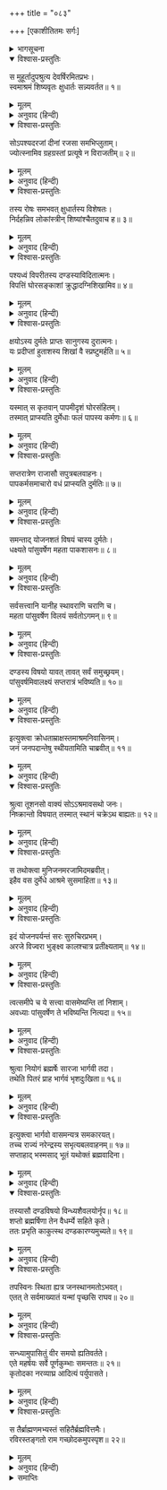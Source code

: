 +++
title = "०८३"

+++
[एकाशीतितमः सर्गः]



<details><summary>भागसूचना</summary>

81. शुक्रके शापसे सपरिवार राजा दण्ड और उनके राज्यका नाश
</details>

<details open><summary>विश्वास-प्रस्तुतिः</summary>

स मुहूर्तादुपश्रुत्य देवर्षिरमितप्रभः।  
स्वमाश्रमं शिष्यवृतः क्षुधार्तः सन्न्यवर्तत॥ १॥
</details>

<details><summary>मूलम्</summary>

स मुहूर्तादुपश्रुत्य देवर्षिरमितप्रभः।  
स्वमाश्रमं शिष्यवृतः क्षुधार्तः सन्न्यवर्तत॥ १॥
</details>

<details><summary>अनुवाद (हिन्दी)</summary>

दो घड़ी बाद किसी शिष्यके मुँहसे अरजाके ऊपर किये गये बलात्कारकी बात सुनकर अमित तेजस्वी महर्षि शुक्र भूखसे पीड़ित हो शिष्योंसे घिरे हुए अपने आश्रमको लौट आये॥ १॥
</details>

<details open><summary>विश्वास-प्रस्तुतिः</summary>

सोऽपश्यदरजां दीनां रजसा समभिप्लुताम्।  
ज्योत्स्नामिव ग्रहग्रस्तां प्रत्यूषे न विराजतीम्॥ २॥
</details>

<details><summary>मूलम्</summary>

सोऽपश्यदरजां दीनां रजसा समभिप्लुताम्।  
ज्योत्स्नामिव ग्रहग्रस्तां प्रत्यूषे न विराजतीम्॥ २॥
</details>

<details><summary>अनुवाद (हिन्दी)</summary>

उन्होंने देखा, अरजा दुःखी होकर रो रही है। उसके शरीरमें धूल लिपटी हुई है तथा वह प्रातःकाल-राहुग्रस्त चन्द्रमाकी शोभाहीन चाँदनीके समान सुशोभित नहीं हो रही है॥ २॥
</details>

<details open><summary>विश्वास-प्रस्तुतिः</summary>

तस्य रोषः समभवत् क्षुधार्तस्य विशेषतः।  
निर्दहन्निव लोकांस्त्रीन् शिष्यांश्चैतदुवाच ह॥ ३॥
</details>

<details><summary>मूलम्</summary>

तस्य रोषः समभवत् क्षुधार्तस्य विशेषतः।  
निर्दहन्निव लोकांस्त्रीन् शिष्यांश्चैतदुवाच ह॥ ३॥
</details>

<details><summary>अनुवाद (हिन्दी)</summary>

यह देख विशेषतः भूखसे पीड़ित होनेके कारण देवर्षि शुक्रका रोष बढ़ गया और वे तीनों लोकोंको दग्ध-से करते हुए अपने शिष्योंसे इस प्रकार बोले—॥ ३॥
</details>

<details open><summary>विश्वास-प्रस्तुतिः</summary>

पश्यध्वं विपरीतस्य दण्डस्याविदितात्मनः।  
विपत्तिं घोरसङ्काशां क्रुद्धादग्निशिखामिव॥ ४॥
</details>

<details><summary>मूलम्</summary>

पश्यध्वं विपरीतस्य दण्डस्याविदितात्मनः।  
विपत्तिं घोरसङ्काशां क्रुद्धादग्निशिखामिव॥ ४॥
</details>

<details><summary>अनुवाद (हिन्दी)</summary>

‘देखो, शास्त्रविपरीत आचरण करनेवाले अज्ञानी राजा दण्डको कुपित हुए मेरी ओरसे अग्नि-शिखाके समान कैसे घोर विपत्ति प्राप्त होती है॥ ४॥
</details>

<details open><summary>विश्वास-प्रस्तुतिः</summary>

क्षयोऽस्य दुर्मतेः प्राप्तः सानुगस्य दुरात्मनः।  
यः प्रदीप्तां हुताशस्य शिखां वै स्प्रष्टुमर्हति॥ ५॥
</details>

<details><summary>मूलम्</summary>

क्षयोऽस्य दुर्मतेः प्राप्तः सानुगस्य दुरात्मनः।  
यः प्रदीप्तां हुताशस्य शिखां वै स्प्रष्टुमर्हति॥ ५॥
</details>

<details><summary>अनुवाद (हिन्दी)</summary>

‘सेवकोंसहित इस दुर्बुद्धि एवं दुरात्मा राजाके विनाशका समय आ गया है, जो प्रज्वलित आगकी दहकती हुई ज्वालाको गले लगाना चाहता है॥ ५॥
</details>

<details open><summary>विश्वास-प्रस्तुतिः</summary>

यस्मात् स कृतवान् पापमीदृशं घोरसंहितम्।  
तस्मात् प्राप्स्यति दुर्मेधाः फलं पापस्य कर्मणः॥ ६॥
</details>

<details><summary>मूलम्</summary>

यस्मात् स कृतवान् पापमीदृशं घोरसंहितम्।  
तस्मात् प्राप्स्यति दुर्मेधाः फलं पापस्य कर्मणः॥ ६॥
</details>

<details><summary>अनुवाद (हिन्दी)</summary>

‘उस दुर्बुद्धिने जब ऐसा घोर पाप किया है, तब इसे उस पापकर्मका फल अवश्य प्राप्त होगा॥ ६॥
</details>

<details open><summary>विश्वास-प्रस्तुतिः</summary>

सप्तरात्रेण राजासौ सपुत्रबलवाहनः।  
पापकर्मसमाचारो वधं प्राप्स्यति दुर्मतिः॥ ७॥
</details>

<details><summary>मूलम्</summary>

सप्तरात्रेण राजासौ सपुत्रबलवाहनः।  
पापकर्मसमाचारो वधं प्राप्स्यति दुर्मतिः॥ ७॥
</details>

<details><summary>अनुवाद (हिन्दी)</summary>

‘पापकर्मका आचरण करनेवाला वह दुर्बुद्धि नरेश सात रातके भीतर ही पुत्र, सेना और सवारियोंसहित नष्ट हो जायगा॥ ७॥
</details>

<details open><summary>विश्वास-प्रस्तुतिः</summary>

समन्ताद् योजनशतं विषयं चास्य दुर्मतेः।  
धक्ष्यते पांसुवर्षेण महता पाकशासनः॥ ८॥
</details>

<details><summary>मूलम्</summary>

समन्ताद् योजनशतं विषयं चास्य दुर्मतेः।  
धक्ष्यते पांसुवर्षेण महता पाकशासनः॥ ८॥
</details>

<details><summary>अनुवाद (हिन्दी)</summary>

‘खोटे विचारवाले इस राजाके राज्यको जो सब ओरसे सौ योजन लम्बा-चौड़ा है, देवराज इन्द्र, भारी धूलकी वर्षा करके नष्ट कर देंगे॥ ८॥
</details>

<details open><summary>विश्वास-प्रस्तुतिः</summary>

सर्वसत्त्वानि यानीह स्थावराणि चराणि च।  
महता पांसुवर्षेण विलयं सर्वतोऽगमन्॥ ९॥
</details>

<details><summary>मूलम्</summary>

सर्वसत्त्वानि यानीह स्थावराणि चराणि च।  
महता पांसुवर्षेण विलयं सर्वतोऽगमन्॥ ९॥
</details>

<details><summary>अनुवाद (हिन्दी)</summary>

‘यहाँ जो सब प्रकारके स्थावर-जङ्गम जीव निवास करते हैं, इस धूलकी भारी वर्षासे सब ओर विलीन हो जायँगे॥ ९॥
</details>

<details open><summary>विश्वास-प्रस्तुतिः</summary>

दण्डस्य विषयो यावत् तावत् सर्वं समुच्छ्रयम्।  
पांसुवर्षमिवालक्ष्यं सप्तरात्रं भविष्यति॥ १०॥
</details>

<details><summary>मूलम्</summary>

दण्डस्य विषयो यावत् तावत् सर्वं समुच्छ्रयम्।  
पांसुवर्षमिवालक्ष्यं सप्तरात्रं भविष्यति॥ १०॥
</details>

<details><summary>अनुवाद (हिन्दी)</summary>

‘जहाँतक दण्डका राज्य है, वहाँतकके समस्त चराचर प्राणी सात राततक केवल धूलिकी वर्षा पाकर अदृश्य हो जायँगे’॥ १०॥
</details>

<details open><summary>विश्वास-प्रस्तुतिः</summary>

इत्युक्त्वा क्रोधताम्राक्षस्तमाश्रमनिवासिनम्।  
जनं जनपदान्तेषु स्थीयतामिति चाब्रवीत्॥ ११॥
</details>

<details><summary>मूलम्</summary>

इत्युक्त्वा क्रोधताम्राक्षस्तमाश्रमनिवासिनम्।  
जनं जनपदान्तेषु स्थीयतामिति चाब्रवीत्॥ ११॥
</details>

<details><summary>अनुवाद (हिन्दी)</summary>

ऐसा कहकर क्रोधसे लाल आँखें किये शुक्रने उस आश्रममें निवास करनेवाले लोगोंसे कहा—‘दण्डके राज्यकी सीमाके अन्तमें जो देश हैं, उनमें जाकर निवास करो’॥ ११॥
</details>

<details open><summary>विश्वास-प्रस्तुतिः</summary>

श्रुत्वा तूशनसो वाक्यं सोऽऽश्रमावसथो जनः।  
निष्क्रान्तो विषयात् तस्मात् स्थानं चक्रेऽथ बाह्यतः॥ १२॥
</details>

<details><summary>मूलम्</summary>

श्रुत्वा तूशनसो वाक्यं सोऽऽश्रमावसथो जनः।  
निष्क्रान्तो विषयात् तस्मात् स्थानं चक्रेऽथ बाह्यतः॥ १२॥
</details>

<details><summary>अनुवाद (हिन्दी)</summary>

शुक्राचार्यकी यह बात सुनकर आश्रमवासी मनुष्य उस राज्यसे निकल गये और सीमासे बाहर जाकर निवास करने लगे॥ १२॥
</details>

<details open><summary>विश्वास-प्रस्तुतिः</summary>

स तथोक्त्वा मुनिजनमरजामिदमब्रवीत्।  
इहैव वस दुर्मेधे आश्रमे सुसमाहिता॥ १३॥
</details>

<details><summary>मूलम्</summary>

स तथोक्त्वा मुनिजनमरजामिदमब्रवीत्।  
इहैव वस दुर्मेधे आश्रमे सुसमाहिता॥ १३॥
</details>

<details><summary>अनुवाद (हिन्दी)</summary>

आश्रमवासी मुनियोंसे ऐसी बात कहकर शुक्रने अरजासे कहा—‘खोटी बुद्धिवाली लड़की! तू यहीं इस आश्रममें मनको परमात्माके ध्यानमें एकाग्र करके रह॥ १३॥
</details>

<details open><summary>विश्वास-प्रस्तुतिः</summary>

इदं योजनपर्यन्तं सरः सुरुचिरप्रभम्।  
अरजे विज्वरा भुङ्क्ष्व कालश्चात्र प्रतीक्ष्यताम्॥ १४॥
</details>

<details><summary>मूलम्</summary>

इदं योजनपर्यन्तं सरः सुरुचिरप्रभम्।  
अरजे विज्वरा भुङ्क्ष्व कालश्चात्र प्रतीक्ष्यताम्॥ १४॥
</details>

<details><summary>अनुवाद (हिन्दी)</summary>

‘अरजे! यह जो एक योजन फैला हुआ सुन्दर तालाब है, इसका तू निश्चिन्त होकर उपभोग कर और अपने अपराधकी निवृत्तिके लिये यहाँ समयकी प्रतीक्षा करती रह॥ १४॥
</details>

<details open><summary>विश्वास-प्रस्तुतिः</summary>

त्वत्समीपे च ये सत्त्वा वासमेष्यन्ति तां निशाम्।  
अवध्याः पांसुवर्षेण ते भविष्यन्ति नित्यदा॥ १५॥
</details>

<details><summary>मूलम्</summary>

त्वत्समीपे च ये सत्त्वा वासमेष्यन्ति तां निशाम्।  
अवध्याः पांसुवर्षेण ते भविष्यन्ति नित्यदा॥ १५॥
</details>

<details><summary>अनुवाद (हिन्दी)</summary>

‘जो जीव उन रात्रियोंमें तुम्हारे समीप रहेंगे, वे कभी भी धूलकी वर्षासे मारे नहीं जायँगे—सदा बने रहेंगे’॥
</details>

<details open><summary>विश्वास-प्रस्तुतिः</summary>

श्रुत्वा नियोगं ब्रह्मर्षेः सारजा भार्गवी तदा।  
तथेति पितरं प्राह भार्गवं भृशदुःखिता॥ १६॥
</details>

<details><summary>मूलम्</summary>

श्रुत्वा नियोगं ब्रह्मर्षेः सारजा भार्गवी तदा।  
तथेति पितरं प्राह भार्गवं भृशदुःखिता॥ १६॥
</details>

<details><summary>अनुवाद (हिन्दी)</summary>

ब्रह्मर्षिका यह आदेश सुनकर वह भृगुकन्या अरजा अत्यन्त दुःखित होनेपर भी अपने पिता भार्गवसे बोली—‘बहुत अच्छा’॥ १६॥
</details>

<details open><summary>विश्वास-प्रस्तुतिः</summary>

इत्युक्त्वा भार्गवो वासमन्यत्र समकारयत्।  
तच्च राज्यं नरेन्द्रस्य सभृत्यबलवाहनम्॥ १७॥  
सप्ताहाद् भस्मसाद् भूतं यथोक्तं ब्रह्मवादिना।
</details>

<details><summary>मूलम्</summary>

इत्युक्त्वा भार्गवो वासमन्यत्र समकारयत्।  
तच्च राज्यं नरेन्द्रस्य सभृत्यबलवाहनम्॥ १७॥  
सप्ताहाद् भस्मसाद् भूतं यथोक्तं ब्रह्मवादिना।
</details>

<details><summary>अनुवाद (हिन्दी)</summary>

ऐसा कहकर शुक्रने दूसरे राज्यमें जाकर निवास किया तथा उन ब्रह्मवादीके कथनानुसार राजा दण्डका वह राज्य सेवक, सेना और सवारियोंसहित सात-दिनमें भस्म हो गया॥ १७ १/२॥
</details>

<details open><summary>विश्वास-प्रस्तुतिः</summary>

तस्यासौ दण्डविषयो विन्ध्यशैवलयोर्नृप॥ १८॥  
शप्तो ब्रह्मर्षिणा तेन वैधर्म्ये सहिते कृते।  
ततः प्रभृति काकुत्स्थ दण्डकारण्यमुच्यते॥ १९॥
</details>

<details><summary>मूलम्</summary>

तस्यासौ दण्डविषयो विन्ध्यशैवलयोर्नृप॥ १८॥  
शप्तो ब्रह्मर्षिणा तेन वैधर्म्ये सहिते कृते।  
ततः प्रभृति काकुत्स्थ दण्डकारण्यमुच्यते॥ १९॥
</details>

<details><summary>अनुवाद (हिन्दी)</summary>

नरेश्वर! विन्ध्य और शैवलगिरिके मध्यभागमें दण्डका राज्य था। काकुत्स्थ! धर्मयुग कृतयुगमें धर्मविरुद्ध आचरण करनेपर उन ब्रह्मर्षिने राजा और उनके देशको शाप दे दिया। तभीसे वह भूभाग दण्डकारण्य कहलाता है॥ १८-१९॥
</details>

<details open><summary>विश्वास-प्रस्तुतिः</summary>

तपस्विनः स्थिता ह्यत्र जनस्थानमतोऽभवत्।  
एतत् ते सर्वमाख्यातं यन्मां पृच्छसि राघव॥ २०॥
</details>

<details><summary>मूलम्</summary>

तपस्विनः स्थिता ह्यत्र जनस्थानमतोऽभवत्।  
एतत् ते सर्वमाख्यातं यन्मां पृच्छसि राघव॥ २०॥
</details>

<details><summary>अनुवाद (हिन्दी)</summary>

इस स्थानपर तपस्वीलोग आकर बस गये; इसलिये इसका नाम जनस्थान हो गया। रघुनन्दन! आपने जिसके विषयमें मुझसे पूछा था, यह सब मैंने कह सुनाया॥ २०॥
</details>

<details open><summary>विश्वास-प्रस्तुतिः</summary>

सन्ध्यामुपासितुं वीर समयो ह्यतिवर्तते।  
एते महर्षयः सर्वे पूर्णकुम्भाः समन्ततः॥ २१॥  
कृतोदका नरव्याघ्र आदित्यं पर्युपासते।
</details>

<details><summary>मूलम्</summary>

सन्ध्यामुपासितुं वीर समयो ह्यतिवर्तते।  
एते महर्षयः सर्वे पूर्णकुम्भाः समन्ततः॥ २१॥  
कृतोदका नरव्याघ्र आदित्यं पर्युपासते।
</details>

<details><summary>अनुवाद (हिन्दी)</summary>

वीर! अब संध्योपासनाका समय बीता जा रहा है। पुरुषसिंह! सब ओरसे ये सब महर्षि स्नान कर चुकनेके बाद भरे हुए घड़े लेकर सूर्यदेवकी उपासना कर रहे हैं॥ २१ १/२॥
</details>

<details open><summary>विश्वास-प्रस्तुतिः</summary>

स तैर्ब्राह्मणमभ्यस्तं सहितैर्ब्रह्मवित्तमैः।  
रविरस्तङ्गतो राम गच्छोदकमुपस्पृश॥ २२॥
</details>

<details><summary>मूलम्</summary>

स तैर्ब्राह्मणमभ्यस्तं सहितैर्ब्रह्मवित्तमैः।  
रविरस्तङ्गतो राम गच्छोदकमुपस्पृश॥ २२॥
</details>

<details><summary>अनुवाद (हिन्दी)</summary>

श्रीराम! वे सूर्य वहाँ एकत्र हुए उन उत्तम ब्रह्मवेत्ताओंद्वारा पढ़े गये ब्राह्मणमन्त्रोंको सुनकर और उसी रूपमें पूजा पाकर अस्ताचलको चले गये। अब आप भी जायँ और आचमन एवं स्नान आदि करें॥ २२॥
</details>

<details><summary>समाप्तिः</summary>

इत्यार्षे श्रीमद्रामायणे वाल्मीकीये आदिकाव्ये उत्तरकाण्डे एकाशीतितमः सर्गः॥ ८१॥  
इस प्रकार श्रीवाल्मीकिनिर्मित आर्षरामायण आदिकाव्यके उत्तरकाण्डमें इक्यासीवाँ सर्ग पूरा हुआ॥ ८१॥
</details>

